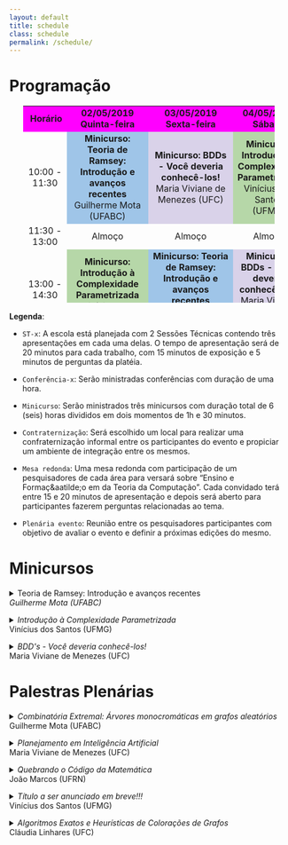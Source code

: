 ```yaml
---
layout: default
title: schedule
class: schedule
permalink: /schedule/
---
```


<!--- Use esse editor: https://html-online.com/editor/ --->

# Programação


<center>
<table dir="ltr" style="width: 90%; height: 355px;" border="0" cellspacing="0" cellpadding="0">
<tbody>
<tr>
<td style="width: 15%; background-color: #ff00ff; text-align: center;">&nbsp;<strong>Hor&aacute;rio</strong></td>
<td style="width: 25%; background-color: #ff00ff; text-align: center;" data-sheets-value="{&quot;1&quot;:2,&quot;2&quot;:&quot;Quinta-feira&quot;}"><strong>02/05/2019<br /> Quinta-feira</strong></td>
<td style="width: 25%; background-color: #ff00ff; text-align: center;" data-sheets-value="{&quot;1&quot;:2,&quot;2&quot;:&quot;Sexta-feira&quot;}"><strong>03/05/2019<br /> Sexta-feira</strong></td>
<td style="width: 25%; background-color: #ff00ff; text-align: center;" data-sheets-value="{&quot;1&quot;:2,&quot;2&quot;:&quot;S&aacute;bado&quot;}"><strong>04/05/2019<br /> S&aacute;bado</strong></td>
</tr>
<tr>
<td style="text-align: center;" data-sheets-value="{&quot;1&quot;:2,&quot;2&quot;:&quot;09:00 - 10:30&quot;}">10:00 - 11:30</td>
<td style="background-color: #9fc5e8; text-align: center;" data-sheets-value="{&quot;1&quot;:2,&quot;2&quot;:&quot;Mini-curso-1&quot;}">
	<strong>Minicurso: Teoria de Ramsey: Introdução e avanços recentes</strong> <br />
	Guilherme Mota (UFABC)
	</td>
<td style="background-color: #d9d2e9; text-align: center;" data-sheets-value="{&quot;1&quot;:2,&quot;2&quot;:&quot;Mini-curso-3&quot;}">
	<strong>Minicurso: BDDs - Você deveria conhecê-los!</strong><br />
	Maria Viviane de Menezes (UFC)
	</td>
<td style="background-color: #b6d7a8; text-align: center;" data-sheets-value="{&quot;1&quot;:2,&quot;2&quot;:&quot;Mini-curso-5&quot;}">
	<strong>Minicurso: Introdução à Complexidade Parametrizada</strong><br />
	Vinícius dos Santos (UFMG)
	</td>
</tr>
<tr>
<td style="text-align: center;" data-sheets-value="{&quot;1&quot;:2,&quot;2&quot;:&quot;10:30 - 11:00&quot;}">11:30 - 13:00</td>
<td style="text-align: center;" data-sheets-value="{&quot;1&quot;:2,&quot;2&quot;:&quot;Coffee Break&quot;}">Almo&ccedil;o</td>
<td style="text-align: center;" data-sheets-value="{&quot;1&quot;:2,&quot;2&quot;:&quot;Coffee Break&quot;}">Almo&ccedil;o</td>
<td style="text-align: center;" data-sheets-value="{&quot;1&quot;:2,&quot;2&quot;:&quot;Coffee Break&quot;}">Almo&ccedil;o</td>
</tr>
<tr>
<td style="text-align: center;" data-sheets-value="{&quot;1&quot;:2,&quot;2&quot;:&quot;11:00 - 12:30&quot;}">13:00 - 14:30</td>
<td style="background-color: #b6d7a8; text-align: center;" data-sheets-value="{&quot;1&quot;:2,&quot;2&quot;:&quot;Mini-curso-5&quot;}">
	<strong>Minicurso: Introdução à Complexidade Parametrizada</strong><br />
	Vinícius dos Santos (UFMG)
	</td>
<td style="background-color: #9fc5e8; text-align: center;" data-sheets-value="{&quot;1&quot;:2,&quot;2&quot;:&quot;Mini-curso-1&quot;}">
	<strong>Minicurso: Teoria de Ramsey: Introdução e avanços recentes</strong><br />
	Guilherme Mota (UFABC)
	</td>
<td style="background-color: #d9d2e9; text-align: center;" data-sheets-value="{&quot;1&quot;:2,&quot;2&quot;:&quot;Mini-curso-3&quot;}">
	<strong>Minicurso: BDDs - Você deveria conhecê-los!</strong><br />
	Maria Viviane de Menezes (UFC)
	</td>
</tr>
<tr>
<td style="text-align: center;" data-sheets-value="{&quot;1&quot;:2,&quot;2&quot;:&quot;12:30 - 14:00&quot;}">14:30 - 15:00</td>
<td style="text-align: center;" data-sheets-value="{&quot;1&quot;:2,&quot;2&quot;:&quot;Almo&ccedil;o&quot;}">Coffee Break</td>
<td style="text-align: center;" data-sheets-value="{&quot;1&quot;:2,&quot;2&quot;:&quot;Almo&ccedil;o&quot;}">Coffee Break</td>
<td style="text-align: center;" data-sheets-value="{&quot;1&quot;:2,&quot;2&quot;:&quot;Almo&ccedil;o&quot;}">Coffee Break</td>
</tr>
<tr>
<td style="text-align: center;" data-sheets-value="{&quot;1&quot;:2,&quot;2&quot;:&quot;14:00 - 15:00&quot;}">15:00 - 16:00</td>
<td style="background-color: #9fc5e8; text-align: center;" data-sheets-value="{&quot;1&quot;:2,&quot;2&quot;:&quot;Confer&ecirc;ncia-1&quot;}">
	<strong>Combinatória Extremal: Árvores monocromáticas em grafos aleatórios</strong><br />
	Guilherme Mota (UFABC)
	</td>
<td style="background-color: #d9d2e9; text-align: center;" data-sheets-value="{&quot;1&quot;:2,&quot;2&quot;:&quot;Confer&ecirc;ncia-3&quot;}">
	<strong>Quebrando o C&oacute;digo da Matem&aacute;tica</strong><br />
	Jo&atilde;o Marcos (UFRN)
	</td>
<td style="background-color: #b6d7a8; text-align: center;" data-sheets-value="{&quot;1&quot;:2,&quot;2&quot;:&quot;Confer&ecirc;ncia-5&quot;}">
	<strong>Algoritmos Exatos e Heurísticas de Colorações de Grafos</strong><br />
	Cl&aacute;udia Linhares (UFC)
	</td>
</tr>
<tr>
<td style="text-align: center;" data-sheets-value="{&quot;1&quot;:2,&quot;2&quot;:&quot;15:00 - 16:00&quot;}">16:00 - 17:00</td>
<td style="background-color: #d9d2e9; text-align: center;" data-sheets-value="{&quot;1&quot;:2,&quot;2&quot;:&quot;Confer&ecirc;ncia-2&quot;}">
	<strong>Planejamento em Inteligência Artificial</strong><br />
	Maria Viviane de Menezes (UFC)
	</td>
<td style="background-color: #99ffaa; text-align: center;" data-sheets-value="{&quot;1&quot;:2,&quot;2&quot;:&quot;Confer&ecirc;ncia-4&quot;}">
	<strong>Confer&ecirc;ncia-4</strong><br />
	Vin&iacute;cius Santos (UFMG)
	</td>
<td style="background-color: #9fc5e8; text-align: center;" data-sheets-value="{&quot;1&quot;:2,&quot;2&quot;:&quot;Confer&ecirc;ncia-6&quot;}">
	<strong>Saturação fraca de grafos bipartidos completos</strong><br />
	Ta&iacute;sa Martins (IMPA)
	</td>
</tr>
<tr>
<td style="text-align: center;" data-sheets-value="{&quot;1&quot;:2,&quot;2&quot;:&quot;16:00 - 16:30&quot;}">17:00 - 17:30</td>
<td style="text-align: center;" data-sheets-value="{&quot;1&quot;:2,&quot;2&quot;:&quot;Coffee Break&quot;}">Coffee Break</td>
<td style="text-align: center;" data-sheets-value="{&quot;1&quot;:2,&quot;2&quot;:&quot;Coffee Break&quot;}">Coffee Break</td>
<td style="text-align: center;" data-sheets-value="{&quot;1&quot;:2,&quot;2&quot;:&quot;Coffee Break&quot;}">Coffee Break</td>
</tr>
<tr>
<td style="text-align: center;" data-sheets-value="{&quot;1&quot;:2,&quot;2&quot;:&quot;16:30 - 17:30&quot;}">17:30 - 18:30</td>
<td style="background-color: #fff999; text-align: center;" data-sheets-value="{&quot;1&quot;:2,&quot;2&quot;:&quot;ST-1&quot;}">ST-1</td>
<td style="background-color: #ffaaaa; text-align: center;" rowspan="2" data-sheets-value="{&quot;1&quot;:2,&quot;2&quot;:&quot;ST-3&quot;}">
	<strong>Mesa Redonda: Ensino e forma&ccedil;&atilde;o na &aacute;rea de Teoria da Computa&ccedil;&atilde;o</strong><br />
	Cl&aacute;udia Linhares (UFC), Jo&atilde;o Marcos (UFRN) e Guilherme Mota (UFABC).
	</td>
<td style="background-color: #ffaaaa; text-align: center;" rowspan="2" data-sheets-value="{&quot;1&quot;:2,&quot;2&quot;:&quot;ST-4&quot;}"><strong>Plen&aacute;ria do evento</strong></td>
</tr>
<tr>
<td style="text-align: center;" data-sheets-value="{&quot;1&quot;:2,&quot;2&quot;:&quot;17:30 - 18:30&quot;}">18:30 - 19:30</td>
<td style="background-color: #fff999; text-align: center;" data-sheets-value="{&quot;1&quot;:2,&quot;2&quot;:&quot;ST-2&quot;}">ST-2</td>
</tr>
<tr>
	<td style="text-align: center;" data-sheets-value="{&quot;1&quot;:3,&quot;3&quot;:0.8541666666666666}" data-sheets-numberformat="{&quot;1&quot;:6,&quot;2&quot;:&quot;hh:mm&quot;,&quot;3&quot;:1}">
		20:30
	</td>
<td style="text-align: center;" data-sheets-value="{&quot;1&quot;:2,&quot;2&quot;:&quot;-&quot;}">-</td>
<td style="text-align: center;" data-sheets-value="{&quot;1&quot;:2,&quot;2&quot;:&quot;Jantar&quot;}"><strong>Confraterniza&ccedil;&atilde;o</strong></td>
<td style="text-align: center;" data-sheets-value="{&quot;1&quot;:2,&quot;2&quot;:&quot;-&quot;}">-</td>
</tr>
</tbody>
</table>
</center>


<p><strong>Legenda</strong>:</p>
<ul>
<li>
<p><code>ST-x</code>: A escola est&aacute; planejada com 2 Sess&otilde;es T&eacute;cnicas contendo tr&ecirc;s apresenta&ccedil;&otilde;es em cada uma delas. O tempo de apresenta&ccedil;&atilde;o ser&aacute; de 20 minutos para cada trabalho, com 15 minutos de exposi&ccedil;&atilde;o e 5 minutos de perguntas da plat&eacute;ia.</p>
</li>
<li>
<p><code>Confer&ecirc;ncia-x</code>: Ser&atilde;o ministradas confer&ecirc;ncias com dura&ccedil;&atilde;o de uma hora.</p>
</li>
<li>
<p><code>Minicurso</code>: Ser&atilde;o ministrados tr&ecirc;s minicursos com dura&ccedil;&atilde;o total de 6 (seis) horas divididos em dois momentos de 1h e 30 minutos.</p>
</li>
<li>
<p><code>Contraternização</code>: Será escolhido um local para realizar uma confraternização informal entre os participantes do evento e propiciar um ambiente de integra&ccedil;&atilde;o entre os mesmos.</p>
</li>
<li>
<p><code>Mesa redonda</code>: Uma mesa redonda com participa&ccedil;&atilde;o de um pesquisadores de cada &aacute;rea para versar&aacute; sobre &ldquo;Ensino e Forma&ccedil;&aatilde;o em da Teoria da Computa&ccedil;&atilde;o&rdquo;. Cada convidado ter&aacute; entre 15 e 20 minutos de apresenta&ccedil;&atilde;o e depois ser&aacute; aberto para participantes fazerem perguntas relacionadas ao tema.</p>
</li>
<li>
<p><code>Plen&aacute;ria evento</code>: Reuni&atilde;o entre os pesquisadores participantes com objetivo de avaliar o evento e definir a pr&oacute;ximas edi&ccedil;&otilde;es do mesmo.</p>
</li>
</ul>

# Minicursos

<details>
	<summary>
		Teoria de Ramsey: Introdução e avanços recentes
		<br>
		<i>
			Guilherme Mota (UFABC)
		</i>
	</summary>
	<p>Na primeira parte do minicurso farei uma introdução à Teoria de Ramsey, onde serão apresentados resultados clássicos e discutirei algumas técnicas comumente aplicadas na resolução dos problemas da área. Na segunda parte do mini curso serão apresentados resultados recentes envolvendo números de Ramsey para potências de caminhos. Mais especificamente, o número de Ramsey relativo a arestas de um grafo <img src="https://tex.s2cms.ru/svg/H" alt="H" /> é definido como a menor quantidade de arestas <img src="https://tex.s2cms.ru/svg/sr(H)" alt="sr(H)" />
tal que existe um grafo <img src="https://tex.s2cms.ru/svg/G" alt="G" /> com <img src="https://tex.s2cms.ru/svg/sr(H)" alt="sr(H)" /> arestas com a seguinte propriedade: toda coloração das arestas de <img src="https://tex.s2cms.ru/svg/G" alt="G" /> com <img src="https://tex.s2cms.ru/svg/2" alt="2" /> cores contém
uma cópia monocromática de <img src="https://tex.s2cms.ru/svg/H" alt="H" />. Respondendo uma pergunta sugerida por Conlon, provaremos que <img src="https://tex.s2cms.ru/svg/sr(P_n%5Ek)%3DO(n)" alt="sr(P_n^k)=O(n)" /> para todo <img src="https://tex.s2cms.ru/svg/k" alt="k" /> fixo, onde <img src="https://tex.s2cms.ru/svg/P_n%5Ek" alt="P_n^k" /> é a <img src="https://tex.s2cms.ru/svg/k" alt="k" />-ésima potência do caminho com <img src="https://tex.s2cms.ru/svg/n" alt="n" /> vértices <img src="https://tex.s2cms.ru/svg/P_n" alt="P_n" />, i.e., o grafo com conjunto de vértices <img src="https://tex.s2cms.ru/svg/V(P_n)" alt="V(P_n)" /> e todas as arestas <img src="https://tex.s2cms.ru/svg/%5C%7Bu%2Cv%5C%7D" alt="\{u,v\}" /> tais que a distância entre <img src="https://tex.s2cms.ru/svg/u" alt="u" /> e <img src="https://tex.s2cms.ru/svg/v" alt="v" /> em <img src="https://tex.s2cms.ru/svg/P_n" alt="P_n" /> é no máximo <img src="https://tex.s2cms.ru/svg/k" alt="k" />.
Discutiremos como estender esse resultado para mais cores e para potências de árvores. Os trabalhos que serão discutidos foram obtidos pelos seguintes autores:</p>
<ul>
<li>Clemens, Jenssen, Kohayakawa, Morrison, Mota, Reding e Roberts (2018).</li>
<li>Han, Jenssen, Kohayakawa, Mota e Roberts (2019+).</li>
<li>Berger, Kohayakawa, Maesaka, Martins, Mendonça, Mota and Parczyk (2019+).</li>
</ul>
</details>
<p>
<details>
	<summary>
		<i>
			Introdução à Complexidade Parametrizada
		</i>
		<br>
		Vinícius dos Santos (UFMG)
	</summary>
	<p>
		...
	</p>
</details>
</p>
<details>
	<summary>
		<i>
			BDD's - Você deveria conhecê-los!
		</i>
		<br>
		Maria Viviane de Menezes (UFC)
	</summary>
	<p>
		Diagramas de Decisão Binária (BDD's - Binary Decision Diagrams) são estruturas de dados que têm sido amplamente utilizadas na área de verificação de modelos por permitir representar sistemas com até 10 elevado a 20 estados. Estas estruturas têm um grande poder de compactação, armazenando conjuntos de estados (representação simbólica) no lugar de representá-los individualmente (representação enumerativa). Nos últimos anos, a aplicação dos BDDs têm sido expandida para outras áreas tais como Planejamento em Inteligência Artificial.  Neste tutorial, abordaremos a fundamentação teórica dos BDDs, propriedades, operações, algoritmos e aspectos de implementação tais como o uso de bibliotecas (C++, Java e Python). Por fim, mostraremos os avanços recentes da busca simbólica na área de  Planejamento em Inteligência Artificial.
	</p>
</details>

# Palestras Plenárias

<details>
	<summary>
		<i>
			Combinatória Extremal: Árvores monocromáticas em grafos aleatórios
		</i>
		<br>
		Guilherme Mota (UFABC)
	</summary>
	<p>
		<p>Inicialmente será feita uma breve introdução à Combinatória Extremal, explicando que tipos de problemas são estudados nessa área. Em um segundo momento, analisamos uma conjectura proposta por Bal e DeBiasio [Partitioning random graphs into monochromatic components, Electron. J. Combin. 24 (2017), Paper 1.18] a respeito de funções limiares para a seguinte propriedade tipo Ramsey: em toda <img src="https://tex.s2cms.ru/svg/k" alt="k" />-coloração do conjunto das arestas de um grafo <img src="https://tex.s2cms.ru/svg/G" alt="G" />, existem <img src="https://tex.s2cms.ru/svg/k" alt="k" /> árvores monocromáticas que particionam todo o conjunto de vértices de <img src="https://tex.s2cms.ru/svg/G" alt="G" />. Mais precisamente, determinamos a função limiar para essa propriedade para duas cores. Este trabalho foi feito em conjunto com Yoshiharu Kohayakawa e Mathias Schacht.</p>
	</p>
</details>
<p>
<details>
	<summary>
		<i>
			Planejamento em Inteligência Artificial
		</i>
		<br>
		Maria Viviane de Menezes (UFC)
	</summary>
	<p>
		Planejamento Automatizado é a subárea da Inteligência Artificial que se preocupa com a escolha de ações para que um agente inteligente possa alcançar seus objetivos. De fato, a habilidade de planejar tarefas é um aspecto fundamental do comportamento inteligente e sua automação têm sido um dos principais objetivos da pesquisa realizada em Inteligência Artificial. Aplicações de planejamento estão relacionadas à logística, navegação de robôs, automação de processos industriais, jogos, dentre outras. Nesta palestra, abordaremos os conceitos básicos da área de Planejamento Automatizado, as diferentes formas de planejamento, a representação de estados, ações, especificações formais e algoritmos de busca por uma solução para domínios com ações determinísticas e não-determinísticas. 
	</p>
</details>
</p>
<details>
	<summary>
		<i>
			Quebrando o Código da Matemática
		</i>
		<br>
		João Marcos (UFRN)
	</summary>
	<p>
		Quantas das suas demonstrações matemática estão garantidamente
corretas?  O computador poderia lhe ajudar nisso?  Esta palestra irá
analisar algumas das conquistas recentes na geração mecanizada de
demonstrações e refutações para várias conjecturas matemáticas
significativas.
	</p>
</details>
<p>
<details>
	<summary>
		<i>
			Título a ser anunciado em breve!!!
		</i>
		<br>
		Vinícius dos Santos (UFMG)
	</summary>
	<p>
		...
	</p>
</details>
</p>
<details>
	<summary>
		<i>
			Algoritmos Exatos e Heurísticas de Colorações de Grafos
		</i>
		<br>
		Cláudia Linhares (UFC)
	</summary>
	<p>Dado um grafo <img src="https://tex.s2cms.ru/svg/G%3D(V%2CE)" alt="G=(V,E)" />, colorir os vértices de <img src="https://tex.s2cms.ru/svg/G" alt="G" /> significa atribuir cores aos mesmos de forma que vértices adjacentes tenham cores distintas. O número cromático de um grafo é o menor inteiro k tal que <img src="https://tex.s2cms.ru/svg/G" alt="G" /> admite uma coloração de vértices com <img src="https://tex.s2cms.ru/svg/k" alt="k" />-cores. Nessa palestra, veremos algoritmos combinatórios exatos de coloração na classe de grafos perfeitos, usando o conceito de pares de amigos, além de heurísticas clássicas de coloração, com a definição de seus parâmetros relacionados, apresentando as ferramentas usadas para lidar com a determinação desses parâmetros.</p>
</details>
